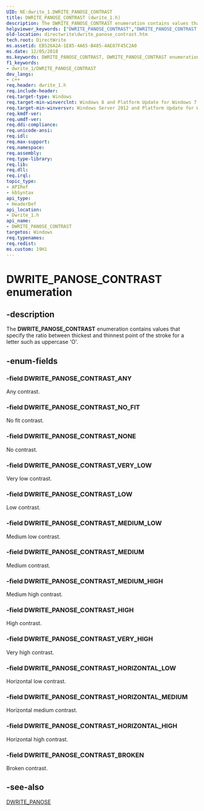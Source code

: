 ```yaml
---
UID: NE:dwrite_1.DWRITE_PANOSE_CONTRAST
title: DWRITE_PANOSE_CONTRAST (dwrite_1.h)
description: The DWRITE_PANOSE_CONTRAST enumeration contains values that specify the ratio between thickest and thinnest point of the stroke for a letter such as uppercase 'O'.helpviewer_keywords: ["DWRITE_PANOSE_CONTRAST","DWRITE_PANOSE_CONTRAST enumeration [Direct Write]","DWRITE_PANOSE_CONTRAST_ANY","DWRITE_PANOSE_CONTRAST_BROKEN","DWRITE_PANOSE_CONTRAST_HIGH","DWRITE_PANOSE_CONTRAST_HORIZONTAL_HIGH","DWRITE_PANOSE_CONTRAST_HORIZONTAL_LOW","DWRITE_PANOSE_CONTRAST_HORIZONTAL_MEDIUM","DWRITE_PANOSE_CONTRAST_LOW","DWRITE_PANOSE_CONTRAST_MEDIUM","DWRITE_PANOSE_CONTRAST_MEDIUM_HIGH","DWRITE_PANOSE_CONTRAST_MEDIUM_LOW","DWRITE_PANOSE_CONTRAST_NONE","DWRITE_PANOSE_CONTRAST_NO_FIT","DWRITE_PANOSE_CONTRAST_VERY_HIGH","DWRITE_PANOSE_CONTRAST_VERY_LOW","directwrite.dwrite_panose_contrast","dwrite_1/DWRITE_PANOSE_CONTRAST","dwrite_1/DWRITE_PANOSE_CONTRAST_ANY","dwrite_1/DWRITE_PANOSE_CONTRAST_BROKEN","dwrite_1/DWRITE_PANOSE_CONTRAST_HIGH","dwrite_1/DWRITE_PANOSE_CONTRAST_HORIZONTAL_HIGH","dwrite_1/DWRITE_PANOSE_CONTRAST_HORIZONTAL_LOW","dwrite_1/DWRITE_PANOSE_CONTRAST_HORIZONTAL_MEDIUM","dwrite_1/DWRITE_PANOSE_CONTRAST_LOW","dwrite_1/DWRITE_PANOSE_CONTRAST_MEDIUM","dwrite_1/DWRITE_PANOSE_CONTRAST_MEDIUM_HIGH","dwrite_1/DWRITE_PANOSE_CONTRAST_MEDIUM_LOW","dwrite_1/DWRITE_PANOSE_CONTRAST_NONE","dwrite_1/DWRITE_PANOSE_CONTRAST_NO_FIT","dwrite_1/DWRITE_PANOSE_CONTRAST_VERY_HIGH","dwrite_1/DWRITE_PANOSE_CONTRAST_VERY_LOW"]
old-location: directwrite\dwrite_panose_contrast.htm
tech.root: DirectWrite
ms.assetid: EB526A2A-1E85-4A65-B485-4AE87F45C2A0
ms.date: 12/05/2018
ms.keywords: DWRITE_PANOSE_CONTRAST, DWRITE_PANOSE_CONTRAST enumeration [Direct Write], DWRITE_PANOSE_CONTRAST_ANY, DWRITE_PANOSE_CONTRAST_BROKEN, DWRITE_PANOSE_CONTRAST_HIGH, DWRITE_PANOSE_CONTRAST_HORIZONTAL_HIGH, DWRITE_PANOSE_CONTRAST_HORIZONTAL_LOW, DWRITE_PANOSE_CONTRAST_HORIZONTAL_MEDIUM, DWRITE_PANOSE_CONTRAST_LOW, DWRITE_PANOSE_CONTRAST_MEDIUM, DWRITE_PANOSE_CONTRAST_MEDIUM_HIGH, DWRITE_PANOSE_CONTRAST_MEDIUM_LOW, DWRITE_PANOSE_CONTRAST_NONE, DWRITE_PANOSE_CONTRAST_NO_FIT, DWRITE_PANOSE_CONTRAST_VERY_HIGH, DWRITE_PANOSE_CONTRAST_VERY_LOW, directwrite.dwrite_panose_contrast, dwrite_1/DWRITE_PANOSE_CONTRAST, dwrite_1/DWRITE_PANOSE_CONTRAST_ANY, dwrite_1/DWRITE_PANOSE_CONTRAST_BROKEN, dwrite_1/DWRITE_PANOSE_CONTRAST_HIGH, dwrite_1/DWRITE_PANOSE_CONTRAST_HORIZONTAL_HIGH, dwrite_1/DWRITE_PANOSE_CONTRAST_HORIZONTAL_LOW, dwrite_1/DWRITE_PANOSE_CONTRAST_HORIZONTAL_MEDIUM, dwrite_1/DWRITE_PANOSE_CONTRAST_LOW, dwrite_1/DWRITE_PANOSE_CONTRAST_MEDIUM, dwrite_1/DWRITE_PANOSE_CONTRAST_MEDIUM_HIGH, dwrite_1/DWRITE_PANOSE_CONTRAST_MEDIUM_LOW, dwrite_1/DWRITE_PANOSE_CONTRAST_NONE, dwrite_1/DWRITE_PANOSE_CONTRAST_NO_FIT, dwrite_1/DWRITE_PANOSE_CONTRAST_VERY_HIGH, dwrite_1/DWRITE_PANOSE_CONTRAST_VERY_LOW
f1_keywords:
- dwrite_1/DWRITE_PANOSE_CONTRAST
dev_langs:
- c++
req.header: dwrite_1.h
req.include-header: 
req.target-type: Windows
req.target-min-winverclnt: Windows 8 and Platform Update for Windows 7 [desktop apps only]
req.target-min-winversvr: Windows Server 2012 and Platform Update for Windows Server 2008 R2 [desktop apps only]
req.kmdf-ver: 
req.umdf-ver: 
req.ddi-compliance: 
req.unicode-ansi: 
req.idl: 
req.max-support: 
req.namespace: 
req.assembly: 
req.type-library: 
req.lib: 
req.dll: 
req.irql: 
topic_type:
- APIRef
- kbSyntax
api_type:
- HeaderDef
api_location:
- Dwrite_1.h
api_name:
- DWRITE_PANOSE_CONTRAST
targetos: Windows
req.typenames: 
req.redist: 
ms.custom: 19H1
---
```


# DWRITE_PANOSE_CONTRAST enumeration


## -description


The <b>DWRITE_PANOSE_CONTRAST</b> enumeration contains values that specify the ratio between thickest and thinnest point of the stroke for a letter such as uppercase 'O'.


## -enum-fields




### -field DWRITE_PANOSE_CONTRAST_ANY

Any contrast.


### -field DWRITE_PANOSE_CONTRAST_NO_FIT

No fit contrast.


### -field DWRITE_PANOSE_CONTRAST_NONE

No contrast.


### -field DWRITE_PANOSE_CONTRAST_VERY_LOW

Very low contrast.


### -field DWRITE_PANOSE_CONTRAST_LOW

Low contrast.


### -field DWRITE_PANOSE_CONTRAST_MEDIUM_LOW

Medium low contrast.


### -field DWRITE_PANOSE_CONTRAST_MEDIUM

Medium contrast.


### -field DWRITE_PANOSE_CONTRAST_MEDIUM_HIGH

Medium high contrast.


### -field DWRITE_PANOSE_CONTRAST_HIGH

High contrast.


### -field DWRITE_PANOSE_CONTRAST_VERY_HIGH

Very high contrast.


### -field DWRITE_PANOSE_CONTRAST_HORIZONTAL_LOW

Horizontal low contrast.


### -field DWRITE_PANOSE_CONTRAST_HORIZONTAL_MEDIUM

Horizontal medium contrast.


### -field DWRITE_PANOSE_CONTRAST_HORIZONTAL_HIGH

Horizontal high contrast.


### -field DWRITE_PANOSE_CONTRAST_BROKEN

Broken contrast.


## -see-also




<a href="/windows/win32/api/dwrite_1/ns-dwrite_1-dwrite_panose">DWRITE_PANOSE</a>
 

 

